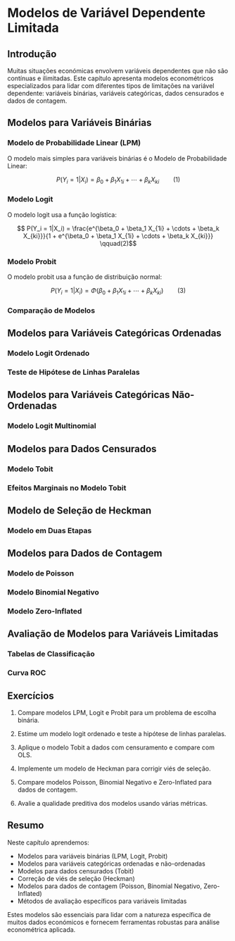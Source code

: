 

# Modelos de Variável Dependente Limitada

## Introdução

Muitas situações económicas envolvem variáveis dependentes que não são
contínuas e ilimitadas. Este capítulo apresenta modelos econométricos
especializados para lidar com diferentes tipos de limitações na variável
dependente: variáveis binárias, variáveis categóricas, dados censurados
e dados de contagem.

## Modelos para Variáveis Binárias

### Modelo de Probabilidade Linear (LPM)

O modelo mais simples para variáveis binárias é o Modelo de
Probabilidade Linear:

<span id="eq-modelo-probabilidade-linear">$$
P(Y_i = 1|X_i) = \beta_0 + \beta_1 X_{1i} + \cdots + \beta_k X_{ki}
 \qquad(1)$$</span>

### Modelo Logit

O modelo logit usa a função logística:

<span id="eq-modelo-logit">$$
P(Y_i = 1|X_i) = \frac{e^{\beta_0 + \beta_1 X_{1i} + \cdots + \beta_k X_{ki}}}{1 + e^{\beta_0 + \beta_1 X_{1i} + \cdots + \beta_k X_{ki}}}
 \qquad(2)$$</span>

### Modelo Probit

O modelo probit usa a função de distribuição normal:

<span id="eq-modelo-probit">$$
P(Y_i = 1|X_i) = \Phi(\beta_0 + \beta_1 X_{1i} + \cdots + \beta_k X_{ki})
 \qquad(3)$$</span>

### Comparação de Modelos

## Modelos para Variáveis Categóricas Ordenadas

### Modelo Logit Ordenado

### Teste de Hipótese de Linhas Paralelas

## Modelos para Variáveis Categóricas Não-Ordenadas

### Modelo Logit Multinomial

## Modelos para Dados Censurados

### Modelo Tobit

### Efeitos Marginais no Modelo Tobit

## Modelo de Seleção de Heckman

### Modelo em Duas Etapas

## Modelos para Dados de Contagem

### Modelo de Poisson

### Modelo Binomial Negativo

### Modelo Zero-Inflated

## Avaliação de Modelos para Variáveis Limitadas

### Tabelas de Classificação

### Curva ROC

## Exercícios

1.  Compare modelos LPM, Logit e Probit para um problema de escolha
    binária.

2.  Estime um modelo logit ordenado e teste a hipótese de linhas
    paralelas.

3.  Aplique o modelo Tobit a dados com censuramento e compare com OLS.

4.  Implemente um modelo de Heckman para corrigir viés de seleção.

5.  Compare modelos Poisson, Binomial Negativo e Zero-Inflated para
    dados de contagem.

6.  Avalie a qualidade preditiva dos modelos usando várias métricas.

## Resumo

Neste capítulo aprendemos:

- Modelos para variáveis binárias (LPM, Logit, Probit)
- Modelos para variáveis categóricas ordenadas e não-ordenadas
- Modelos para dados censurados (Tobit)
- Correção de viés de seleção (Heckman)
- Modelos para dados de contagem (Poisson, Binomial Negativo,
  Zero-Inflated)
- Métodos de avaliação específicos para variáveis limitadas

Estes modelos são essenciais para lidar com a natureza específica de
muitos dados económicos e fornecem ferramentas robustas para análise
econométrica aplicada.
